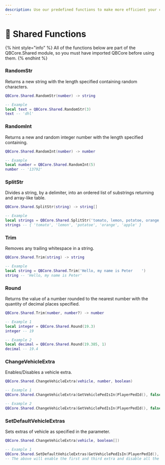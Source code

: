 ```yaml
---
description: Use our predefined functions to make more efficient your coding
---
```


# 📜 Shared Functions

{% hint style="info" %}
All of the functions below are part of the QBCore.Shared module, so you must have imported QBCore before using them.
{% endhint %}

### RandomStr

Returns a new string with the length specified containing random characters.

```lua
QBCore.Shared.RandomStr(number) -> string
```

```lua
-- Example
local text = QBCore.Shared.RandomStr(3)
text -- 'dhl'
```

### RandomInt

Returns a new and random integer number with the length specified containing.

```lua
QBCore.Shared.RandomInt(number) -> number
```

```lua
-- Example
local number = QBCore.Shared.RandomInt(5)
number -- '13792'
```

### SplitStr

Divides a string, by a delimiter, into an ordered list of substrings returning and array-like table.

```lua
QBCore.Shared.SplitStr(string) -> string[]
```

```lua
-- Example
local strings = QBCore.Shared.SplitStr('tomato, lemon, potatoe, orange, apple')
strings -- { 'tomato', 'lemon', 'potatoe', 'orange', 'apple' }
```

### Trim

Removes any trailing whitespace in a string.

```lua
QBCore.Shared.Trim(string) -> string
```

```lua
-- Example
local string = QBCore.Shared.Trim('Hello, my name is Peter    ')
string -- 'Hello, my name is Peter'
```

### Round

Returns the value of a number rounded to the nearest number with the quantity of decimal places specified.

```lua
QBCore.Shared.Trim(number, number?) -> number
```

```lua
-- Example 1
local integer = QBCore.Shared.Round(19.3)
integer -- 19

-- Example 2
local decimal = QBCore.Shared.Round(19.385, 1)
decimal -- 19.4
```

### ChangeVehicleExtra

Enables/Disables a vehicle extra.

```lua
QBCore.Shared.ChangeVehicleExtra(vehicle, number, boolean)
```

```lua
-- Example 1
QBCore.Shared.ChangeVehicleExtra(GetVehiclePedIsIn(PlayerPedId(), false), 1, true)

-- Example 2
QBCore.Shared.ChangeVehicleExtra(GetVehiclePedIsIn(PlayerPedId(), false), 3, false)
```

### SetDefaultVehicleExtras

Sets extras of vehicle as specified in the parameter.

```lua
QBCore.Shared.ChangeVehicleExtra(vehicle, boolean[])
```

```lua
-- Example 1
QBCore.Shared.SetDefaultVehicleExtras(GetVehiclePedIsIn(PlayerPedId(), false), { true, false, true})
-- The above will enable the first and third extra and disable all the others
```
